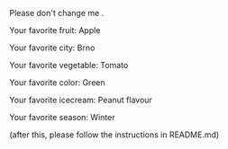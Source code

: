 
Please don't change me .



Your favorite fruit: Apple

Your favorite city: Brno

Your favorite vegetable: Tomato

Your favorite color: Green

Your favorite icecream: Peanut flavour

Your favorite season: Winter


(after this, please follow the instructions in README.md)


